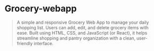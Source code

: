 # Grocery-webapp
 > A simple and responsive Grocery Web App to manage your daily shopping list. Users can add, edit, and delete grocery items with ease. Built using HTML, CSS, and JavaScript (or React), it helps streamline shopping and pantry organization with a clean, user-friendly interface.
